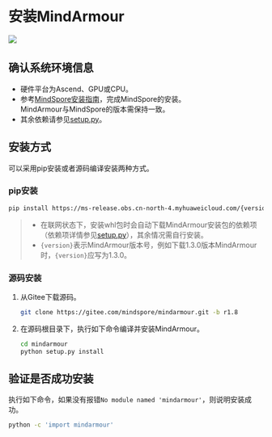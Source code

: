 # 安装MindArmour

<a href="https://gitee.com/mindspore/docs/blob/r1.8/docs/mindarmour/docs/source_zh_cn/mindarmour_install.md" target="_blank"><img src="https://mindspore-website.obs.cn-north-4.myhuaweicloud.com/website-images/master/resource/_static/logo_source.png"></a>&nbsp;&nbsp;

## 确认系统环境信息

- 硬件平台为Ascend、GPU或CPU。
- 参考[MindSpore安装指南](https://www.mindspore.cn/install)，完成MindSpore的安装。  
    MindArmour与MindSpore的版本需保持一致。
- 其余依赖请参见[setup.py](https://gitee.com/mindspore/mindarmour/blob/r1.8/setup.py)。

## 安装方式

可以采用pip安装或者源码编译安装两种方式。

### pip安装

```bash
pip install https://ms-release.obs.cn-north-4.myhuaweicloud.com/{version}/MindArmour/any/mindarmour-{version}-py3-none-any.whl --trusted-host ms-release.obs.cn-north-4.myhuaweicloud.com -i https://pypi.tuna.tsinghua.edu.cn/simple
```

> - 在联网状态下，安装whl包时会自动下载MindArmour安装包的依赖项（依赖项详情参见[setup.py](https://gitee.com/mindspore/mindarmour/blob/r1.8/setup.py)），其余情况需自行安装。
> - `{version}`表示MindArmour版本号，例如下载1.3.0版本MindArmour时，`{version}`应写为1.3.0。

### 源码安装

1. 从Gitee下载源码。

    ```bash
    git clone https://gitee.com/mindspore/mindarmour.git -b r1.8
    ```

2. 在源码根目录下，执行如下命令编译并安装MindArmour。

    ```bash
    cd mindarmour
    python setup.py install
    ```

## 验证是否成功安装

执行如下命令，如果没有报错`No module named 'mindarmour'`，则说明安装成功。

```bash
python -c 'import mindarmour'
```